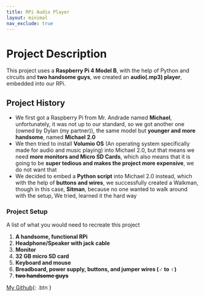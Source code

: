 ```yaml
---
title: RPi Audio Player
layout: minimal
nav_exclude: true
---
```


# Project Description
This project uses a **Raspberry Pi 4 Model B**, with the help of Python and circuits and **two handsome guys**, we created an **audio(.mp3) player**, embedded into our RPi.

## Project History
* We first got a Raspberry Pi from Mr. Andrade named **Michael**, unfortunately, it was not up to our standard, so we got another one (owned by Dylan (my partner)), the same model but **younger and more handsome**, named **Michael 2.0**
* We then tried to install **Volumio OS** (An operating system specifically made for audio and music playing) into Michael 2.0, but that means we need **more monitors and Micro SD Cards**, which also means that it is going to be **super tedious and makes the project more expensive**, we do not want that
* We decided to embed a **Python script** into Michael 2.0 instead, which with the help of **buttons and wires**, we successfully created a Walkman, though in this case, **Sitman**, because no one wanted to walk around with the setup, We tried, learned it the hard way

### Project Setup
A list of what you would need to recreate this project
1. **A handsome, functional RPi**
2. **Headphone/Speaker with jack cable**
3. **Monitor**
4. **32 GB micro SD card**
5. **Keyboard and mouse**
6. **Breadboard, power supply, buttons, and jumper wires (♂ to ♀)**
7. ~~**two handsome guys**~~


[My Github](https://github.com/RonPhan22?tab=repositories){: .btn }

